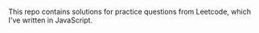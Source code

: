 This repo contains solutions for practice questions from Leetcode, which I've written in JavaScript.
